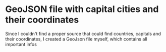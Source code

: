 # GeoJSON file with capital cities and their coordinates
Since I couldn't find a proper source that could find countries, capitals and their coordinates, I created a GeoJson file myself, which contains all important infos
